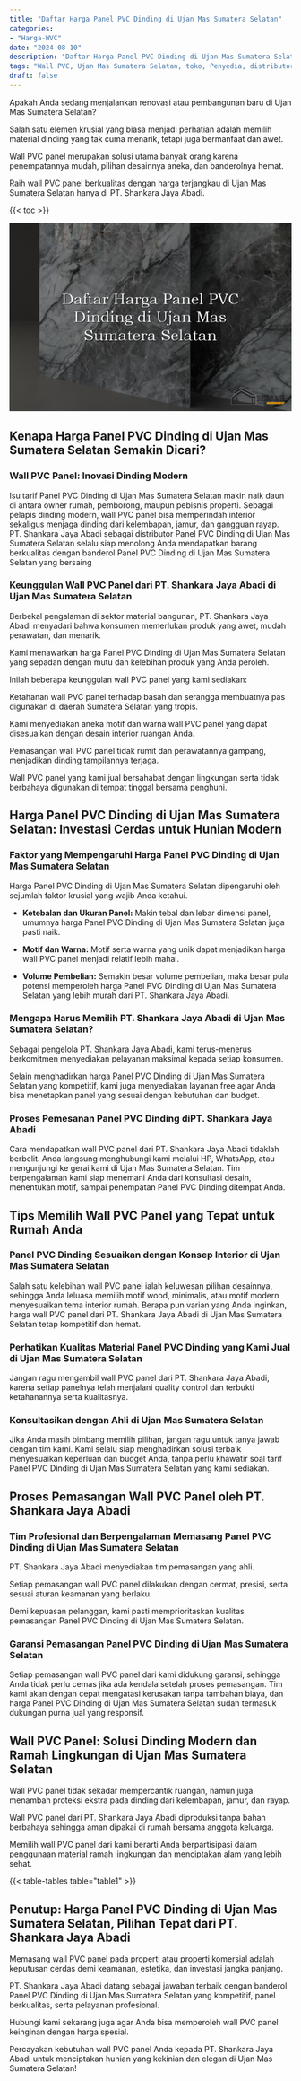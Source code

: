 ```yaml
---
title: "Daftar Harga Panel PVC Dinding di Ujan Mas Sumatera Selatan"
categories: 
- "Harga-WVC"
date: "2024-08-10"
description: "Daftar Harga Panel PVC Dinding di Ujan Mas Sumatera Selatan bagi hunian, perkantoran, serta gerai. Material berkualitas, variasi motif, warna modern, dengan layanan instalasi dikerjakan oleh tenaga ahli profesional serta garansi resmi!|Layanan distribusi Panel PVC Dinding di Ujan Mas Sumatera Selatan bagi keperluan tempat tinggal, office, maupun gerai, beserta panel terbaik dan pemasangan oleh tenaga ahli ahli serta kepastian resmi.|Pilihan Panel PVC Dinding di Ujan Mas Sumatera Selatan yang terpercaya untuk rumah, perkantoran, dan toko, dengan material berkualitas dan pemasangan dikerjakan oleh teknisi berpengalaman dan garansi resmi.|Distribusi Panel PVC Dinding di Ujan Mas Sumatera Selatan untuk rumah, perkantoran, dan toko, beserta panel unggulan dan penempatan oleh tim ahli, lengkap beserta jaminan resmi.}"
tags: "Wall PVC, Ujan Mas Sumatera Selatan, toko, Penyedia, distributor"
draft: false
---
```


Apakah Anda sedang menjalankan renovasi atau pembangunan baru di Ujan Mas Sumatera Selatan?

Salah satu elemen krusial yang biasa menjadi perhatian adalah memilih material dinding yang tak cuma menarik, tetapi juga bermanfaat dan awet.

Wall PVC panel merupakan solusi utama banyak orang karena penempatannya mudah, pilihan desainnya aneka, dan banderolnya hemat.

Raih wall PVC panel berkualitas dengan harga terjangkau di Ujan Mas Sumatera Selatan hanya di PT. Shankara Jaya Abadi.

{{< toc >}}

![Daftar Harga Panel PVC Dinding di Ujan Mas Sumatera Selatan](/images/Harga-WVC/Daftar-Harga-Panel-PVC-Dinding-di-Ujan-Mas-Sumatera-Selatan.png)


## Kenapa Harga Panel PVC Dinding di Ujan Mas Sumatera Selatan Semakin Dicari?

### Wall PVC Panel: Inovasi Dinding Modern

Isu tarif Panel PVC Dinding di Ujan Mas Sumatera Selatan makin naik daun di antara owner rumah, pemborong, maupun pebisnis properti. Sebagai pelapis dinding modern, wall PVC panel bisa memperindah interior sekaligus menjaga dinding dari kelembapan, jamur, dan gangguan rayap. PT. Shankara Jaya Abadi sebagai distributor Panel PVC Dinding di Ujan Mas Sumatera Selatan selalu siap menolong Anda mendapatkan barang berkualitas dengan banderol Panel PVC Dinding di Ujan Mas Sumatera Selatan yang bersaing

### Keunggulan Wall PVC Panel dari PT. Shankara Jaya Abadi di Ujan Mas Sumatera Selatan

Berbekal pengalaman di sektor material bangunan, PT. Shankara Jaya Abadi menyadari bahwa konsumen memerlukan produk yang awet, mudah perawatan, dan menarik.

Kami menawarkan harga Panel PVC Dinding di Ujan Mas Sumatera Selatan yang sepadan dengan mutu dan kelebihan produk yang Anda peroleh.

Inilah beberapa keunggulan wall PVC panel yang kami sediakan:

Ketahanan wall PVC panel terhadap basah dan serangga membuatnya pas digunakan di daerah Sumatera Selatan yang tropis.

Kami menyediakan aneka motif dan warna wall PVC panel yang dapat disesuaikan dengan desain interior ruangan Anda.

Pemasangan wall PVC panel tidak rumit dan perawatannya gampang, menjadikan dinding tampilannya terjaga.

Wall PVC panel yang kami jual bersahabat dengan lingkungan serta tidak berbahaya digunakan di tempat tinggal bersama penghuni.

## Harga Panel PVC Dinding di Ujan Mas Sumatera Selatan: Investasi Cerdas untuk Hunian Modern

### Faktor yang Mempengaruhi Harga Panel PVC Dinding di Ujan Mas Sumatera Selatan

Harga Panel PVC Dinding di Ujan Mas Sumatera Selatan dipengaruhi oleh sejumlah faktor krusial yang wajib Anda ketahui.

- **Ketebalan dan Ukuran Panel:** Makin tebal dan lebar dimensi panel, umumnya harga Panel PVC Dinding di Ujan Mas Sumatera Selatan juga pasti naik.

- **Motif dan Warna:** Motif serta warna yang unik dapat menjadikan harga wall PVC panel menjadi relatif lebih mahal.

- **Volume Pembelian:** Semakin besar volume pembelian, maka besar pula potensi memperoleh harga Panel PVC Dinding di Ujan Mas Sumatera Selatan yang lebih murah dari PT. Shankara Jaya Abadi.

### Mengapa Harus Memilih PT. Shankara Jaya Abadi di Ujan Mas Sumatera Selatan?

Sebagai pengelola PT. Shankara Jaya Abadi, kami terus-menerus berkomitmen menyediakan pelayanan maksimal kepada setiap konsumen.

Selain menghadirkan harga Panel PVC Dinding di Ujan Mas Sumatera Selatan yang kompetitif, kami juga menyediakan layanan free agar Anda bisa menetapkan panel yang sesuai dengan kebutuhan dan budget.

### Proses Pemesanan Panel PVC Dinding diPT. Shankara Jaya Abadi

Cara mendapatkan wall PVC panel dari PT. Shankara Jaya Abadi tidaklah berbelit. Anda langsung menghubungi kami melalui HP, WhatsApp, atau mengunjungi ke gerai kami di Ujan Mas Sumatera Selatan. Tim berpengalaman kami siap menemani Anda dari konsultasi desain, menentukan motif, sampai penempatan Panel PVC Dinding ditempat Anda.

## Tips Memilih Wall PVC Panel yang Tepat untuk Rumah Anda

### Panel PVC Dinding Sesuaikan dengan Konsep Interior di Ujan Mas Sumatera Selatan

Salah satu kelebihan wall PVC panel ialah keluwesan pilihan desainnya, sehingga Anda leluasa memilih motif wood, minimalis, atau motif modern menyesuaikan tema interior rumah. Berapa pun varian yang Anda inginkan, harga wall PVC panel dari PT. Shankara Jaya Abadi di Ujan Mas Sumatera Selatan tetap kompetitif dan hemat.

### Perhatikan Kualitas Material Panel PVC Dinding yang Kami Jual di Ujan Mas Sumatera Selatan

Jangan ragu mengambil wall PVC panel dari PT. Shankara Jaya Abadi, karena setiap panelnya telah menjalani quality control dan terbukti ketahanannya serta kualitasnya.

### Konsultasikan dengan Ahli di Ujan Mas Sumatera Selatan

Jika Anda masih bimbang memilih pilihan, jangan ragu untuk tanya jawab dengan tim kami. Kami selalu siap menghadirkan solusi terbaik menyesuaikan keperluan dan budget Anda, tanpa perlu khawatir soal tarif Panel PVC Dinding di Ujan Mas Sumatera Selatan yang kami sediakan.

## Proses Pemasangan Wall PVC Panel oleh PT. Shankara Jaya Abadi

### Tim Profesional dan Berpengalaman Memasang Panel PVC Dinding di Ujan Mas Sumatera Selatan

PT. Shankara Jaya Abadi menyediakan tim pemasangan yang ahli.

Setiap pemasangan wall PVC panel dilakukan dengan cermat, presisi, serta sesuai aturan keamanan yang berlaku.

Demi kepuasan pelanggan, kami pasti memprioritaskan kualitas pemasangan Panel PVC Dinding di Ujan Mas Sumatera Selatan.

### Garansi Pemasangan Panel PVC Dinding di Ujan Mas Sumatera Selatan

Setiap pemasangan wall PVC panel dari kami didukung garansi, sehingga Anda tidak perlu cemas jika ada kendala setelah proses pemasangan. Tim kami akan dengan cepat mengatasi kerusakan tanpa tambahan biaya, dan harga Panel PVC Dinding di Ujan Mas Sumatera Selatan sudah termasuk dukungan purna jual yang responsif.

## Wall PVC Panel: Solusi Dinding Modern dan Ramah Lingkungan di Ujan Mas Sumatera Selatan

Wall PVC panel tidak sekadar mempercantik ruangan, namun juga menambah proteksi ekstra pada dinding dari kelembapan, jamur, dan rayap.

Wall PVC panel dari PT. Shankara Jaya Abadi diproduksi tanpa bahan berbahaya sehingga aman dipakai di rumah bersama anggota keluarga.

Memilih wall PVC panel dari kami berarti Anda berpartisipasi dalam penggunaan material ramah lingkungan dan menciptakan alam yang lebih sehat.

{{< table-tables table="table1" >}}

## Penutup: Harga Panel PVC Dinding di Ujan Mas Sumatera Selatan, Pilihan Tepat dari PT. Shankara Jaya Abadi

Memasang wall PVC panel pada properti atau properti komersial adalah keputusan cerdas demi keamanan, estetika, dan investasi jangka panjang.

PT. Shankara Jaya Abadi datang sebagai jawaban terbaik dengan banderol Panel PVC Dinding di Ujan Mas Sumatera Selatan yang kompetitif, panel berkualitas, serta pelayanan profesional.

Hubungi kami sekarang juga agar Anda bisa memperoleh wall PVC panel keinginan dengan harga spesial.

Percayakan kebutuhan wall PVC panel Anda kepada PT. Shankara Jaya Abadi untuk menciptakan hunian yang kekinian dan elegan di Ujan Mas Sumatera Selatan!